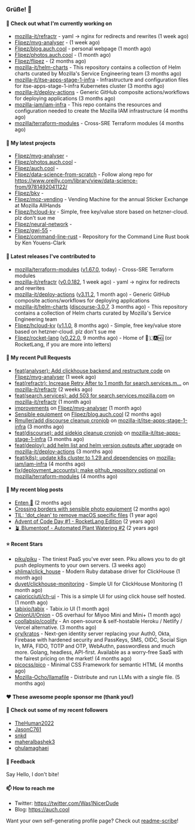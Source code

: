 ### Grüße! 👋

#### 👷 Check out what I'm currently working on

- [mozilla-it/refractr](https://github.com/mozilla-it/refractr) - yaml -&gt; nginx for redirects and rewrites (1 week ago)
- [Flipez/mvg-analyser](https://github.com/Flipez/mvg-analyser) -  (1 week ago)
- [Flipez/blog.auch.cool](https://github.com/Flipez/blog.auch.cool) - personal webpage (1 month ago)
- [Flipez/photos.auch.cool](https://github.com/Flipez/photos.auch.cool) -  (1 month ago)
- [Flipez/flipez](https://github.com/Flipez/flipez) -  (2 months ago)
- [mozilla-it/helm-charts](https://github.com/mozilla-it/helm-charts) - This repository contains a collection of Helm charts curated by Mozilla&#39;s Service Engineering team (3 months ago)
- [mozilla-it/itse-apps-stage-1-infra](https://github.com/mozilla-it/itse-apps-stage-1-infra) - Infrastructure and configuration files for itse-apps-stage-1-infra Kubernetes cluster (3 months ago)
- [mozilla-it/deploy-actions](https://github.com/mozilla-it/deploy-actions) - Generic GitHub composite actions/workflows for deploying applications (3 months ago)
- [mozilla-iam/iam-infra](https://github.com/mozilla-iam/iam-infra) - This repo contains the resources and configuration needed to create the Mozilla IAM infrastructure (4 months ago)
- [mozilla/terraform-modules](https://github.com/mozilla/terraform-modules) - Cross-SRE Terraform modules (4 months ago)

#### 🌱 My latest projects

- [Flipez/mvg-analyser](https://github.com/Flipez/mvg-analyser) - 
- [Flipez/photos.auch.cool](https://github.com/Flipez/photos.auch.cool) - 
- [Flipez/auch.cool](https://github.com/Flipez/auch.cool) - 
- [Flipez/data-science-from-scratch](https://github.com/Flipez/data-science-from-scratch) - Follow along repo for https://www.oreilly.com/library/view/data-science-from/9781492041122/
- [Flipez/bkv](https://github.com/Flipez/bkv) - 
- [Flipez/moz-vending](https://github.com/Flipez/moz-vending) - Vending Machine for the annual Sticker Exchange at Mozilla AllHands
- [Flipez/hcloud-kv](https://github.com/Flipez/hcloud-kv) - Simple, free key/value store based on hetzner-cloud. plz don&#39;t sue me
- [Flipez/neural-network](https://github.com/Flipez/neural-network) - 
- [Flipez/gwj-55](https://github.com/Flipez/gwj-55) - 
- [Flipez/command-line-rust](https://github.com/Flipez/command-line-rust) - Repository for the Command Line Rust book by Ken Youens-Clark


#### 🔭 Latest releases I've contributed to

- [mozilla/terraform-modules](https://github.com/mozilla/terraform-modules) ([v1.67.0](https://github.com/mozilla/terraform-modules/releases/tag/v1.67.0), today) - Cross-SRE Terraform modules
- [mozilla-it/refractr](https://github.com/mozilla-it/refractr) ([v0.0.182](https://github.com/mozilla-it/refractr/releases/tag/v0.0.182), 1 week ago) - yaml -&gt; nginx for redirects and rewrites
- [mozilla-it/deploy-actions](https://github.com/mozilla-it/deploy-actions) ([v3.11.2](https://github.com/mozilla-it/deploy-actions/releases/tag/v3.11.2), 1 month ago) - Generic GitHub composite actions/workflows for deploying applications
- [mozilla-it/helm-charts](https://github.com/mozilla-it/helm-charts) ([discourse-3.0.7](https://github.com/mozilla-it/helm-charts/releases/tag/discourse-3.0.7), 3 months ago) - This repository contains a collection of Helm charts curated by Mozilla&#39;s Service Engineering team
- [Flipez/hcloud-kv](https://github.com/Flipez/hcloud-kv) ([v1.1.0](https://github.com/Flipez/hcloud-kv/releases/tag/v1.1.0), 8 months ago) - Simple, free key/value store based on hetzner-cloud. plz don&#39;t sue me
- [Flipez/rocket-lang](https://github.com/Flipez/rocket-lang) ([v0.22.0](https://github.com/Flipez/rocket-lang/releases/tag/v0.22.0), 9 months ago) - Home of 🚀🇱🅰🆖 (or RocketLang, if you are more into letters)

#### 🔨 My recent Pull Requests

- [feat(analyser): Add clickhouse backend and restructure code](https://github.com/Flipez/mvg-analyser/pull/2) on [Flipez/mvg-analyser](https://github.com/Flipez/mvg-analyser) (1 week ago)
- [feat(refractr): Increase Retry After to 1 month for search.services.m…](https://github.com/mozilla-it/refractr/pull/329) on [mozilla-it/refractr](https://github.com/mozilla-it/refractr) (2 weeks ago)
- [feat(search.services): add 503 for search.services.mozilla.com](https://github.com/mozilla-it/refractr/pull/326) on [mozilla-it/refractr](https://github.com/mozilla-it/refractr) (1 month ago)
- [improvements](https://github.com/Flipez/mvg-analyser/pull/1) on [Flipez/mvg-analyser](https://github.com/Flipez/mvg-analyser) (1 month ago)
- [Sensible equipment](https://github.com/Flipez/blog.auch.cool/pull/60) on [Flipez/blog.auch.cool](https://github.com/Flipez/blog.auch.cool) (2 months ago)
- [Rmuller/add discourse cleanup cronjob](https://github.com/mozilla-it/itse-apps-stage-1-infra/pull/134) on [mozilla-it/itse-apps-stage-1-infra](https://github.com/mozilla-it/itse-apps-stage-1-infra) (3 months ago)
- [feat(discourse): add sidekiq cleanup cronjob](https://github.com/mozilla-it/itse-apps-stage-1-infra/pull/133) on [mozilla-it/itse-apps-stage-1-infra](https://github.com/mozilla-it/itse-apps-stage-1-infra) (3 months ago)
- [feat(deploy): add helm list and helm version outputs after upgrade](https://github.com/mozilla-it/deploy-actions/pull/29) on [mozilla-it/deploy-actions](https://github.com/mozilla-it/deploy-actions) (3 months ago)
- [feat(k8s): update k8s cluster to 1.29 and dependencies](https://github.com/mozilla-iam/iam-infra/pull/321) on [mozilla-iam/iam-infra](https://github.com/mozilla-iam/iam-infra) (4 months ago)
- [fix(deployment_accounts): make github_repository optional](https://github.com/mozilla/terraform-modules/pull/152) on [mozilla/terraform-modules](https://github.com/mozilla/terraform-modules) (4 months ago)

#### 📜 My recent blog posts

- [Enten 🦆](https://auch.cool/enten/) (2 months ago)
- [Crossing borders with sensible photo equipment](https://auch.cool/posts/2024/sensible-equipment/) (2 months ago)
- [TIL: &#39;dot_clean&#39; to remove macOS specific files](https://auch.cool/posts/2023/til-dot-clean/) (1 year ago)
- [Advent of Code Day #1 - RocketLang Edition](https://auch.cool/posts/2022/aoc-day-1/) (2 years ago)
- [🪴 Blumentopf - Automated Plant Watering #2](https://auch.cool/posts/2022/blumentopf-2/) (2 years ago)

#### ⭐ Recent Stars

- [piku/piku](https://github.com/piku/piku) - The tiniest PaaS you&#39;ve ever seen. Piku allows you to do git push deployments to your own servers. (3 weeks ago)
- [shlima/click_house](https://github.com/shlima/click_house) - Modern Ruby database driver for ClickHouse (1 month ago)
- [duyet/clickhouse-monitoring](https://github.com/duyet/clickhouse-monitoring) - Simple UI for ClickHouse Monitoring (1 month ago)
- [caioricciuti/ch-ui](https://github.com/caioricciuti/ch-ui) - This is a simple UI for using click house self hosted. (1 month ago)
- [tabixio/tabix](https://github.com/tabixio/tabix) - Tabix.io UI (1 month ago)
- [OnionUI/Onion](https://github.com/OnionUI/Onion) - OS overhaul for Miyoo Mini and Mini&#43; (1 month ago)
- [coollabsio/coolify](https://github.com/coollabsio/coolify) - An open-source &amp; self-hostable Heroku / Netlify / Vercel alternative. (3 months ago)
- [ory/kratos](https://github.com/ory/kratos) - Next-gen identity server replacing your Auth0, Okta, Firebase with hardened security and PassKeys, SMS, OIDC, Social Sign In, MFA, FIDO, TOTP and OTP, WebAuthn, passwordless and much more. Golang, headless, API-first. Available as a worry-free SaaS with the fairest pricing on the market! (4 months ago)
- [picocss/pico](https://github.com/picocss/pico) - Minimal CSS Framework for semantic HTML (4 months ago)
- [Mozilla-Ocho/llamafile](https://github.com/Mozilla-Ocho/llamafile) - Distribute and run LLMs with a single file. (5 months ago)

#### ❤️ These awesome people sponsor me (thank you!)


#### 👯 Check out some of my recent followers

- [TheHuman2022](https://github.com/TheHuman2022)
- [JasonC761](https://github.com/JasonC761)
- [snkd](https://github.com/snkd)
- [maheralbashek3](https://github.com/maheralbashek3)
- [ghulamaghaei](https://github.com/ghulamaghaei)

#### 💬 Feedback

Say Hello, I don't bite!

#### 📫 How to reach me

- Twitter: https://twitter.com/Was1NicerDude
- Blog: https://auch.cool

Want your own self-generating profile page? Check out [readme-scribe](https://github.com/muesli/readme-scribe)!
